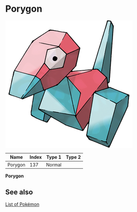 # Porygon


![Porygon](images/137.png)

| **Name** | **Index** | **Type 1** | **Type 2** |
|----|----|----|----|
| Porygon | 137 | Normal  |  |

**Porygon** 

## See also

[List of Pokémon](../pokemon.md)
